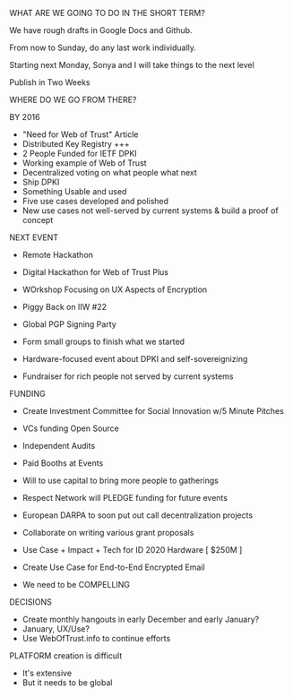 WHAT ARE WE GOING TO DO IN THE SHORT TERM?

We have rough drafts in Google Docs and Github.

From now to Sunday, do any last work individually.

Starting next Monday, Sonya and I will take things to the next level

Publish in Two Weeks

WHERE DO WE GO FROM THERE?

BY 2016
- "Need for Web of Trust" Article
- Distributed Key Registry +++
- 2 People Funded for IETF DPKI
- Working example of Web of Trust
- Decentralized voting on what people what next
- Ship DPKI
- Something Usable and used
- Five use cases developed and polished
- New use cases not well-served by current systems & build a proof of concept

NEXT EVENT
- Remote Hackathon
- Digital Hackathon for Web of Trust Plus
- WOrkshop Focusing on UX Aspects of Encryption
- Piggy Back on IIW #22
- Global PGP Signing Party 
- Form small groups to finish what we started
- Hardware-focused event about DPKI and self-sovereignizing

- Fundraiser for rich people not served by current systems

FUNDING
- Create Investment Committee for Social Innovation w/5 Minute Pitches
- VCs funding Open Source
- Independent Audits
- Paid Booths at Events
- Will to use capital to bring more people to gatherings
- Respect Network will PLEDGE funding for future events
- European DARPA to soon put out call decentralization projects
- Collaborate on writing various grant proposals
- Use Case + Impact + Tech for ID 2020 Hardware [ $250M ]
- Create Use Case for End-to-End Encrypted Email

- We need to be COMPELLING

DECISIONS
- Create monthly hangouts in early December and early January?
- January, UX/Use?
- Use WebOfTrust.info to continue efforts

PLATFORM creation is difficult
- It's extensive
- But it needs to be global
